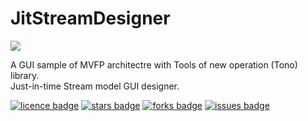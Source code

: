 # JitStreamDesigner
![](http://aqtono.com/tomarika/jsd/images/icon96.png)

A GUI sample of MVFP architectre with Tools of new operation (Tono) library.  
Just-in-time Stream model GUI designer.

[![licence badge]][licence]
[![stars badge]][stars]
[![forks badge]][forks]
[![issues badge]][issues]

[licence badge]:https://img.shields.io/badge/license-MIT-blue.svg
[stars badge]:https://img.shields.io/github/stars/mtonosaki/Markdown.svg
[forks badge]:https://img.shields.io/github/forks/mtonosaki/Markdown.svg
[issues badge]:https://img.shields.io/github/issues/mtonosaki/Markdown.svg

[licence]:https://github.com/hey-red/Markdown/blob/master/LICENSE.md
[stars]:https://github.com/mtonosaki/Markdown/stargazers
[forks]:https://github.com/mtonosaki/Markdown/network
[issues]:https://github.com/mtonosaki/Markdown/issues
